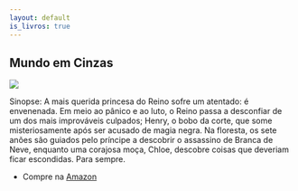 ```yaml
---
layout: default
is_livros: true
---
```


## Mundo em Cinzas

<img class="profile-picture" src="cover.jpg">

Sinopse: A mais querida princesa do Reino sofre um atentado: é envenenada. Em meio ao pânico e ao luto, o Reino passa a desconfiar de um dos mais improváveis culpados; Henry, o bobo da corte, que some misteriosamente após ser acusado de magia negra. Na floresta, os sete anões são guiados pelo príncipe a descobrir o assassino de Branca de Neve, enquanto uma corajosa moça, Chloe, descobre coisas que deveriam ficar escondidas. Para sempre.

* Compre na [Amazon](https://www.amazon.com.br/Mundo-Cinzas-releitura-Branca-Neve-ebook/dp/B01N044GM6)
